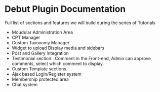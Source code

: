 # Debut Plugin Documentation

Full list of sections and features we will build during the series of Tutorials

* Moudular Administration Area
* CPT Manager
* Custom Taxonomy Manager
* Widget to upload Display media and sidebars
* Post and Gallery Integration
* Testimonial section : Comment in the Front-end, Admin can approve comments, select which comment to display.
* Custom Template sections.
* Ajax based Login/Register system
* Membership protected area
* Chat system